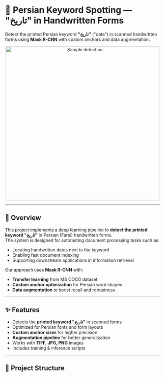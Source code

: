 # 📝 Persian Keyword Spotting — "تاریخ" in Handwritten Forms

Detect the printed Persian keyword **"تاریخ"** ("date") in scanned handwritten forms using **Mask R-CNN** with custom anchors and data augmentation.

<p align="center">
  <img src="docs/sample_output.jpg" alt="Sample detection" width="500">
</p>

---

## 📌 Overview
This project implements a deep learning pipeline to **detect the printed keyword "تاریخ"** in Persian (Farsi) handwritten forms.  
The system is designed for automating document processing tasks such as:
- Locating handwritten dates next to the keyword
- Enabling fast document indexing
- Supporting downstream applications in information retrieval

Our approach uses **Mask R-CNN** with:
- **Transfer learning** from MS COCO dataset
- **Custom anchor optimization** for Persian word shapes
- **Data augmentation** to boost recall and robustness

---

## ✨ Features
- Detects the **printed keyword "تاریخ"** in scanned forms
- Optimized for Persian fonts and form layouts
- **Custom anchor sizes** for higher precision
- **Augmentation pipeline** for better generalization
- Works with **TIFF, JPG, PNG** images
- Includes training & inference scripts

---

## 📁 Project Structure
